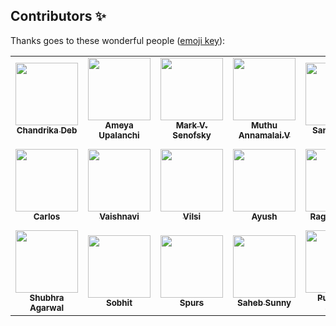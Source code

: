 ## Contributors ✨

Thanks goes to these wonderful people ([emoji key](https://allcontributors.org/docs/en/emoji-key)):

<!-- ALL-CONTRIBUTORS-LIST:START - Do not remove or modify this section -->
<!-- prettier-ignore-start -->
<!-- markdownlint-disable -->
<table>
  <tr>
      <td align="center"><a href="https://github.com/chandrikadeb7"><img src="https://avatars3.githubusercontent.com/u/29686102?s=400&u=91f707113d5456dec27b70f81b0adf769a6c3b8b&v=4" width="100px;" alt=""/><br /><sub><b>Chandrika Deb
</b></sub></a><br />
       <td align="center"><a href="https://github.com/AmeyaUpalanchi"><img src="https://avatars1.githubusercontent.com/u/50236806?s=400&u=8fa6a4a26849c455d792e137754d136bf9398f7c&v=4" width="100px;" alt=""/><br /><sub><b>Ameya Upalanchi
</b></sub></a><br />
       <td align="center"><a href="https://github.com/senofsky"><img src="https://avatars1.githubusercontent.com/u/14140232?s=400&u=a21f5e76b61d06bf984bb8b9b6f0e9fa59034385&v=4" width="100px;" alt=""/><br /><sub><b>Mark V. Senofsky
</b></sub></a><br />
       <td align="center"><a href="https://github.com/muthuannamalai12"><img src="https://avatars0.githubusercontent.com/u/64524822?s=400&u=c1f8f317ca1eb1340f411b69b3b7c85446303ae5&v=4" width="100px;" alt=""/><br /><sub><b>Muthu Annamalai.V
</b></sub></a><br />
       <td align="center"><a href="https://github.com/sandheepp"><img src="https://avatars0.githubusercontent.com/u/42427892?s=400&u=5adce2199589e33a96b6a0710ab973cb1ae5c2c8&v=4" width="100px;" alt=""/><br /><sub><b>Sandheep P
</b></sub></a><br />
       <td align="center"><a href="https://github.com/pavitrashah"><img src="https://avatars1.githubusercontent.com/u/47504253?s=400&u=1a8fd8d69b7f06aa621bfe1ebaeee457fe3eaa3f&v=4" width="100px;" alt=""/><br /><sub><b>Pavitra Shah
</b></sub></a><br />
       <td align="center"><a href="https://github.com/anupamhaldkar"><img src="https://avatars0.githubusercontent.com/u/48323127?s=400&u=ff3347d7e6e4987c0923f830b0c094a5edb2dcd3&v=4" width="100px;" alt=""/><br /><sub><b>Anupam Haldkar
</b></sub></a><br />
       <td align="center"><a href="https://github.com/abhinavmaharana"><img src="https://avatars0.githubusercontent.com/u/59000244?s=400&u=4d68a964de00ddf1d896a16264efef9498cb89cf&v=4" width="100px;" alt=""/><br /><sub><b>Abhinav Maharana
</b></sub></a><br />
   </tr>
       <td align="center"><a href="https://github.com/Pisich"><img src="https://avatars1.githubusercontent.com/u/62033118?s=400&v=4" width="100px;" alt=""/><br /><sub><b>Carlos
</b></sub></a><br />
       <td align="center"><a href="https://github.com/vaishnavi-1"><img src="https://avatars.githubusercontent.com/u/62782231?s=400&u=0456930f4fd318bcf5a9092effe0899756c0737d&v=4" width="100px;" alt=""/><br /><sub><b>Vaishnavi
</b></sub></a><br />
       <td align="center"><a href="https://github.com/vilsi12"><img src="https://avatars.githubusercontent.com/u/53365687?s=400&v=4" width="100px;" alt=""/><br /><sub><b>Vilsi
</b></sub></a><br />
       <td align="center"><a href="https://github.com/Aayush-hub"><img src="https://avatars.githubusercontent.com/u/65889104?s=400&u=c1d16445b91b933cb40ea5264fcad37242e24c17&v=4" width="100px;" alt=""/><br /><sub><b>Ayush
</b></sub></a><br />
       <td align="center"><a href="https://github.com/RaghavModi"><img src="https://avatars.githubusercontent.com/u/52846588?s=400&u=f4f2c78ddb98a18cabdb84fbe39775d0de55f012&v=4" width="100px;" alt=""/><br /><sub><b>Raghav Modi
</b></sub></a><br />
       <td align="center"><a href="https://github.com/IndraP24"><img src="https://avatars.githubusercontent.com/u/64627762?s=400&u=0223a819d07fd06064c40e024e5692e61df6c16d&v=4" width="100px;" alt=""/><br /><sub><b>Indra P
</b></sub></a><br />
       <td align="center"><a href="https://github.com/TanweerulHaque"><img src="https://avatars.githubusercontent.com/u/50830237?s=400&u=79706c3bbf8a927538bcc72b10313fc5ddeef126&v=4" width="100px;" alt=""/><br /><sub><b>Tanweerul Haque
</b></sub></a><br />
       <td align="center"><a href="https://github.com/keshav340"><img src="https://avatars.githubusercontent.com/u/61562452?s=400&v=4" width="100px;" alt=""/><br /><sub><b>Keshav
</b></sub></a><br />
   </tr>
       <td align="center"><a href="https://github.com/shubhraagarwal"><img src="https://avatars.githubusercontent.com/u/67220475?s=400&u=06f7d36a749adc78f8f8ec202114cfcae1994d3c&v=4" width="100px;" alt=""/><br /><sub><b>Shubhra Agarwal
</b></sub></a><br />
       <td align="center"><a href="https://github.com/Sobhit25"><img src="https://avatars.githubusercontent.com/u/64360724?s=400&u=6526a1260d1ccdf2fc5becafe0bad187135976f3&v=4" width="100px;" alt=""/><br /><sub><b>Sobhit
</b></sub></a><br />
       <td align="center"><a href="https://github.com/spursbyte"><img src="https://avatars.githubusercontent.com/u/60615807?s=400&u=b98613f63d6b7164b205c46fa1ee85aa6df7347a&v=4" width="100px;" alt=""/><br /><sub><b>Spurs
</b></sub></a><br />
       <td align="center"><a href="https://github.com/sahebsunny"><img src="https://avatars.githubusercontent.com/u/55354715?s=400&u=6d4b9fef41fa9d184f86b9504f56b59f54815da6&v=4" width="100px;" alt=""/><br /><sub><b>Saheb Sunny
</b></sub></a><br />
       <td align="center"><a href="https://github.com/Purvanshsingh"><img src="https://avatars.githubusercontent.com/u/49719371?s=400&u=bbbd20bee33af4b2b4cd5fbb19c5b11560c21eb8&v=4" width="100px;" alt=""/><br /><sub><b>Purvansh Singh
</b></sub></a><br />
       <td align="center"><a href="https://github.com/Amit366"><img src="https://avatars.githubusercontent.com/u/60662775?s=460&v=4" width="100px;" alt=""/><br /><sub><b>Amit
</b></sub></a><br />
       <td align="center"><a href="https://github.com/Aayush-hub"><img src="https://avatars0.githubusercontent.com/u/65889104?s=60&v=4" width="100px;" alt=""/><br /><sub><b>Aayush Garg
</b></sub></a><br />
       <td align="center"><a href="https://github.com/shubhammanjare17"><img src="https://avatars.githubusercontent.com/u/67304766?s=400&u=164297d3e990e0662be26a65a954ef48df6f02cb&v=4" width="100px;" alt=""/><br /><sub><b>Shubham Manjare
</b></sub></a><br />